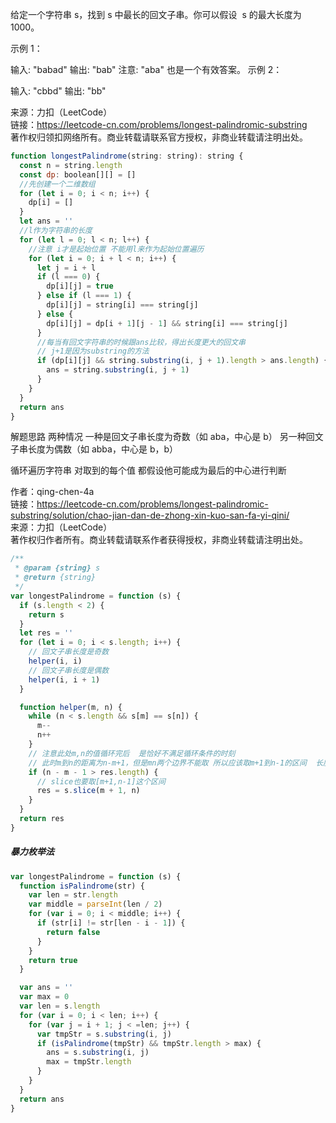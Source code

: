 给定一个字符串 s，找到 s 中最长的回文子串。你可以假设  s 的最大长度为 1000。

示例 1：

输入: "babad"
输出: "bab"
注意: "aba" 也是一个有效答案。
示例 2：

输入: "cbbd"
输出: "bb"

来源：力扣（LeetCode）<br/>
链接：https://leetcode-cn.com/problems/longest-palindromic-substring<br/>
著作权归领扣网络所有。商业转载请联系官方授权，非商业转载请注明出处。

```js
function longestPalindrome(string: string): string {
  const n = string.length
  const dp: boolean[][] = []
  //先创建一个二维数组
  for (let i = 0; i < n; i++) {
    dp[i] = []
  }
  let ans = ''
  //l作为字符串的长度
  for (let l = 0; l < n; l++) {
    //注意 i才是起始位置 不能用l来作为起始位置遍历
    for (let i = 0; i + l < n; i++) {
      let j = i + l
      if (l === 0) {
        dp[i][j] = true
      } else if (l === 1) {
        dp[i][j] = string[i] === string[j]
      } else {
        dp[i][j] = dp[i + 1][j - 1] && string[i] === string[j]
      }
      //每当有回文字符串的时候跟ans比较，得出长度更大的回文串
      // j+1是因为substring的方法
      if (dp[i][j] && string.substring(i, j + 1).length > ans.length) {
        ans = string.substring(i, j + 1)
      }
    }
  }
  return ans
}
```

解题思路
两种情况
一种是回文子串长度为奇数（如 aba，中心是 b）
另一种回文子串长度为偶数（如 abba，中心是 b，b）

循环遍历字符串 对取到的每个值 都假设他可能成为最后的中心进行判断

作者：qing-chen-4a <br/>
链接：https://leetcode-cn.com/problems/longest-palindromic-substring/solution/chao-jian-dan-de-zhong-xin-kuo-san-fa-yi-qini/ <br/>
来源：力扣（LeetCode） <br/>
著作权归作者所有。商业转载请联系作者获得授权，非商业转载请注明出处。

```js
/**
 * @param {string} s
 * @return {string}
 */
var longestPalindrome = function (s) {
  if (s.length < 2) {
    return s
  }
  let res = ''
  for (let i = 0; i < s.length; i++) {
    // 回文子串长度是奇数
    helper(i, i)
    // 回文子串长度是偶数
    helper(i, i + 1)
  }

  function helper(m, n) {
    while (n < s.length && s[m] == s[n]) {
      m--
      n++
    }
    // 注意此处m,n的值循环完后  是恰好不满足循环条件的时刻
    // 此时m到n的距离为n-m+1，但是mn两个边界不能取 所以应该取m+1到n-1的区间  长度是n-m-1
    if (n - m - 1 > res.length) {
      // slice也要取[m+1,n-1]这个区间
      res = s.slice(m + 1, n)
    }
  }
  return res
}
```

##### 暴力枚举法

```js
var longestPalindrome = function (s) {
  function isPalindrome(str) {
    var len = str.length
    var middle = parseInt(len / 2)
    for (var i = 0; i < middle; i++) {
      if (str[i] != str[len - i - 1]) {
        return false
      }
    }
    return true
  }

  var ans = ''
  var max = 0
  var len = s.length
  for (var i = 0; i < len; i++) {
    for (var j = i + 1; j < =len; j++) {
      var tmpStr = s.substring(i, j)
      if (isPalindrome(tmpStr) && tmpStr.length > max) {
        ans = s.substring(i, j)
        max = tmpStr.length
      }
    }
  }
  return ans
}
```
